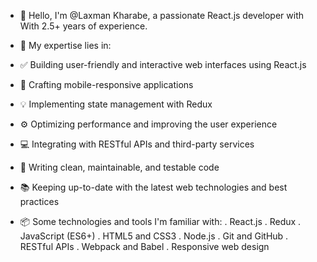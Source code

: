 - 👋 Hello, I'm @Laxman Kharabe, a passionate React.js developer with With 2.5+ years of experience.
- 🚀 My expertise lies in:
- ✅ Building user-friendly and interactive web interfaces using React.js
- 📱 Crafting mobile-responsive applications
- 💡 Implementing state management with Redux
- ⚙️ Optimizing performance and improving the user experience
- 💻 Integrating with RESTful APIs and third-party services
- 🧪 Writing clean, maintainable, and testable code
- 📚 Keeping up-to-date with the latest web technologies and best practices
  
- 📦 Some technologies and tools I'm familiar with:
    . React.js
    . Redux
    . JavaScript (ES6+)
    . HTML5 and CSS3
    . Node.js
    . Git and GitHub
    . RESTful APIs
    . Webpack and Babel
    . Responsive web design
